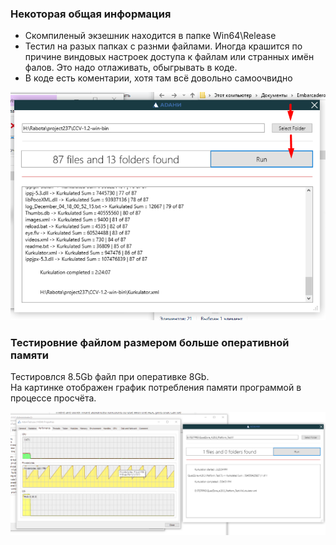 ### Некоторая общая информация

- Скомпиленый экзешник находится в папке Win64\Release
- Тестил на разых папках с разнми файлами. Иногда крашится по причине виндовых настроек доступа к файлам или странных имён фалов. Это надо отлаживать, обыгрывать в коде.
- В коде есть коментарии, хотя там всё довольно самоочвидно



![](https://github.com/unununununununun/AdaniTest/blob/master/src/scr.png?raw=true)

### Тестировние файлом размером больше оперативной памяти

Тестировлся 8.5Gb файл при оперативке 8Gb.  
На картинке отображен график потребления памяти программой в процессе просчёта.

![](https://github.com/unununununununun/AdaniTest/blob/master/src/Screenshot_4.png?raw=true)
